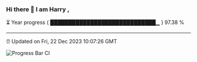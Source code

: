 ### Hi there 👋 I am Harry , 

⏳ Year progress { █████████████████████████████▁ } 97.38 %

---

⏰ Updated on Fri, 22 Dec 2023 10:07:26 GMT

![Progress Bar CI](https://github.com/duykhang68/duykhang68/workflows/Progress%20Bar%20CI/badge.svg)
